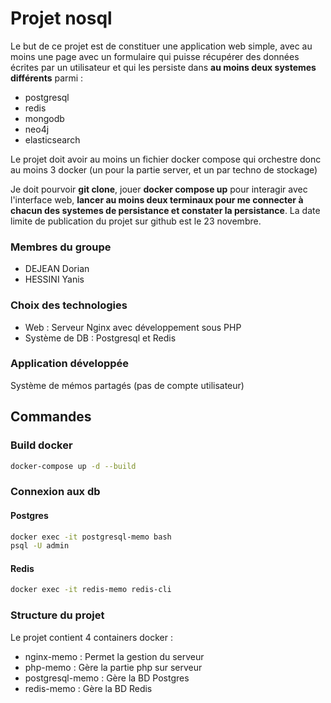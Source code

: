 # Projet nosql

Le but de ce projet est de constituer une application web simple, avec au moins une page avec un formulaire qui puisse récupérer des données écrites par un utilisateur et qui les persiste dans **au moins deux systemes différents** parmi : 
- postgresql 
- redis 
- mongodb 
- neo4j 
- elasticsearch

Le projet doit avoir au moins un fichier docker compose qui orchestre donc au moins 3 docker (un pour la partie server, et un par techno de stockage)

Je doit pourvoir **git clone**, jouer **docker compose up** pour interagir avec l'interface web, **lancer au moins deux terminaux pour me connecter à chacun des systemes de persistance et constater la persistance**.
La date limite de publication du projet sur github est le 23 novembre.

### Membres du groupe
- DEJEAN Dorian
- HESSINI Yanis

### Choix des technologies
- Web : Serveur Nginx avec développement sous PHP
- Système de DB : Postgresql et Redis

### Application développée
Système de mémos partagés (pas de compte utilisateur)

## Commandes

### Build docker
```bash
docker-compose up -d --build
```
### Connexion aux db
#### Postgres
```bash
docker exec -it postgresql-memo bash
psql -U admin
```
#### Redis
```bash
docker exec -it redis-memo redis-cli
```

### Structure du projet

Le projet contient 4 containers docker :
- nginx-memo : Permet la gestion du serveur
- php-memo : Gère la partie php sur serveur
- postgresql-memo : Gère la BD Postgres
- redis-memo : Gère la BD Redis
